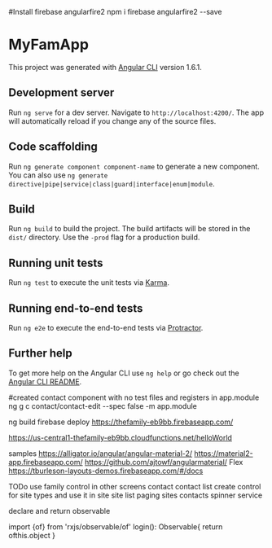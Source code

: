 #Install firebase angularfire2
npm i firebase angularfire2 --save

# MyFamApp

This project was generated with [Angular CLI](https://github.com/angular/angular-cli) version 1.6.1.

## Development server

Run `ng serve` for a dev server. Navigate to `http://localhost:4200/`. The app will automatically reload if you change any of the source files.

## Code scaffolding

Run `ng generate component component-name` to generate a new component. You can also use `ng generate directive|pipe|service|class|guard|interface|enum|module`.

## Build

Run `ng build` to build the project. The build artifacts will be stored in the `dist/` directory. Use the `-prod` flag for a production build.

## Running unit tests

Run `ng test` to execute the unit tests via [Karma](https://karma-runner.github.io).

## Running end-to-end tests

Run `ng e2e` to execute the end-to-end tests via [Protractor](http://www.protractortest.org/).

## Further help

To get more help on the Angular CLI use `ng help` or go check out the [Angular CLI README](https://github.com/angular/angular-cli/blob/master/README.md).

#created contact component with no test files and registers in app.module
ng g c contact/contact-edit --spec false -m app.module

ng build
firebase deploy
https://thefamily-eb9bb.firebaseapp.com/

https://us-central1-thefamily-eb9bb.cloudfunctions.net/helloWorld

samples
https://alligator.io/angular/angular-material-2/
https://material2-app.firebaseapp.com/
https://github.com/ajtowf/angularmaterial/
Flex
https://tburleson-layouts-demos.firebaseapp.com/#/docs


TODo
use family control in other screens
    contact
    contact list
create control for site types and use it in
    site
    site list
paging
    sites
    contacts
spinner service


declare and return observable
 
 import {of} from 'rxjs/observable/of'
 login(): Observable<class>{
 return of<class>this.object
 }
 
